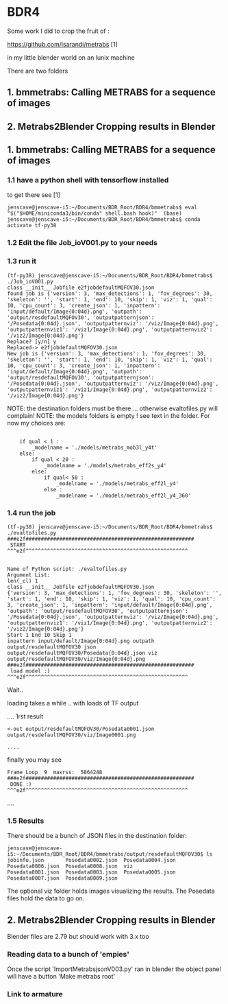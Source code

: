 # BDR4
Some work I did to crop the fruit of :

https://github.com/isarandi/metrabs [1]

in my little blender world on an lunix machine

There are two folders
## 1. bmmetrabs: Calling METRABS for a sequence of images
## 2. Metrabs2Blender Cropping results in Blender

## 1. bmmetrabs: Calling METRABS for a sequence of images
### 1.1 have a python shell with tensorflow installed
to get there see [1]

``
jenscave@jenscave-i5:~/Documents/BDR_Root/BDR4/bmmetrabs$ eval "$("$HOME/miniconda3/bin/conda" shell.bash hook)" 
(base) jenscave@jenscave-i5:~/Documents/BDR_Root/BDR4/bmmetrabs$ conda activate tf-py38
``
### 1.2 Edit the file Job_ioV001.py to your needs

### 1.3 run it
```
(tf-py38) jenscave@jenscave-i5:~/Documents/BDR_Root/BDR4/bmmetrabs$ ./Job_ioV001.py 
class __init__ Jobfile e2fjobdefaultMQFOV30.json
found job is {'version': 3, 'max_detections': 1, 'fov_degrees': 30, 'skeleton': '', 'start': 1, 'end': 10, 'skip': 1, 'viz': 1, 'qual': 10, 'cpu_count': 3, 'create_json': 1, 'inpattern': 'input/default/Image{0:04d}.png', 'outpath': 'output/resdefaultMQFOV30', 'outputpatternjson': '/Posedata{0:04d}.json', 'outputpatternviz': '/viz/Image{0:04d}.png', 'outputpatternviz1': '/viz1/Image{0:04d}.png', 'outputpatternviz2': '/viz2/Image{0:04d}.png'}
Replace? [y/n] y
Replaced-> e2fjobdefaultMQFOV30.json
New job is {'version': 3, 'max_detections': 1, 'fov_degrees': 30, 'skeleton': '', 'start': 1, 'end': 10, 'skip': 1, 'viz': 1, 'qual': 10, 'cpu_count': 3, 'create_json': 1, 'inpattern': 'input/default/Image{0:04d}.png', 'outpath': 'output/resdefaultMQFOV30', 'outputpatternjson': '/Posedata{0:04d}.json', 'outputpatternviz': '/viz/Image{0:04d}.png', 'outputpatternviz1': '/viz1/Image{0:04d}.png', 'outputpatternviz2': '/viz2/Image{0:04d}.png'}

```

NOTE: the destination folders must be there ... otherwise evaltofiles.py will complain! 
NOTE: the models folders is empty  ! see text in the folder. For now my choices are:

```

    if qual < 1 : 
        _modelname = './models/metrabs_mob3l_y4t'
    else: 
        if qual < 20 : 
            _modelname = './models/metrabs_eff2s_y4'
        else:
            if qual< 50 : 
                _modelname = './models/metrabs_eff2l_y4'
            else :
                _modelname = './models/metrabs_eff2l_y4_360'
```


### 1.4 run the job
```
(tf-py38) jenscave@jenscave-i5:~/Documents/BDR_Root/BDR4/bmmetrabs$ ./evaltofiles.py 
###e2f#######################################################
 START 
^^^e2f^^^^^^^^^^^^^^^^^^^^^^^^^^^^^^^^^^^^^^^^^^^^^^^^^^^^^


Name of Python script: ./evaltofiles.py
Argument List:
len(_cl) 1
class __init__ Jobfile e2fjobdefaultMQFOV30.json
{'version': 3, 'max_detections': 1, 'fov_degrees': 30, 'skeleton': '', 'start': 1, 'end': 10, 'skip': 1, 'viz': 1, 'qual': 10, 'cpu_count': 3, 'create_json': 1, 'inpattern': 'input/default/Image{0:04d}.png', 'outpath': 'output/resdefaultMQFOV30', 'outputpatternjson': '/Posedata{0:04d}.json', 'outputpatternviz': '/viz/Image{0:04d}.png', 'outputpatternviz1': '/viz1/Image{0:04d}.png', 'outputpatternviz2': '/viz2/Image{0:04d}.png'}
Start 1 End 10 Skip 1
inpattern input/default/Image{0:04d}.png outpath output/resdefaultMQFOV30 json output/resdefaultMQFOV30/Posedata{0:04d}.json viz output/resdefaultMQFOV30/viz/Image{0:04d}.png
###e2f#######################################################
 load model :) 
^^^e2f^^^^^^^^^^^^^^^^^^^^^^^^^^^^^^^^^^^^^^^^^^^^^^^^^^^^^
```
Wait.. 

loading takes a while .. with loads of TF output

.... 1rst result
```
<-out output/resdefaultMQFOV30/Posedata0001.json
output/resdefaultMQFOV30/viz/Image0001.png

....
```
finally you may see
```
Frame Loop  9  maxrss:  5864248
###e2f#######################################################
 DONE :) 
^^^e2f^^^^^^^^^^^^^^^^^^^^^^^^^^^^^^^^^^^^^^^^^^^^^^^^^^^^^
```
....
### 1.5 Results
There should be a bunch of JSON files in the destination folder:
```
jenscave@jenscave-i5:~/Documents/BDR_Root/BDR4/bmmetrabs/output/resdefaultMQFOV30$ ls
jobinfo.json       Posedata0002.json  Posedata0004.json  Posedata0006.json  Posedata0008.json  viz
Posedata0001.json  Posedata0003.json  Posedata0005.json  Posedata0007.json  Posedata0009.json
```
The optional viz folder holds images visualizing the results. The Posedata files hold the data to go on.


## 2. Metrabs2Blender Cropping results in Blender
Blender files are 2.79 but should work with 3.x too

### Reading data to a bunch of 'empies'
Once the script 'ImportMetrabsjsonV003.py' ran in blender the object panel will have a button 'Make metrabs root' 
### Link to armature

